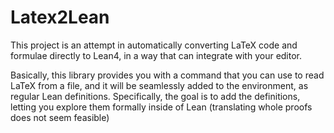 # Latex2Lean

This project is an attempt in automatically converting LaTeX code and formulae
directly to Lean4, in a way that can integrate with your editor.

Basically, this library provides you with a command that you can use to read
LaTeX from a file, and it will be seamlessly added to the environment, as
regular Lean definitions. Specifically, the goal is to add the definitions,
letting you explore them formally inside of Lean (translating whole proofs does
not seem feasible)
